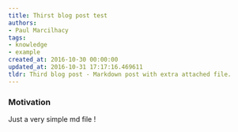 ```yaml
---
title: Thirst blog post test
authors:
- Paul Marcilhacy
tags:
- knowledge
- example
created_at: 2016-10-30 00:00:00
updated_at: 2016-10-31 17:17:16.469611
tldr: Third blog post - Markdown post with extra attached file.
---
```


### Motivation

Just a very simple md file !
